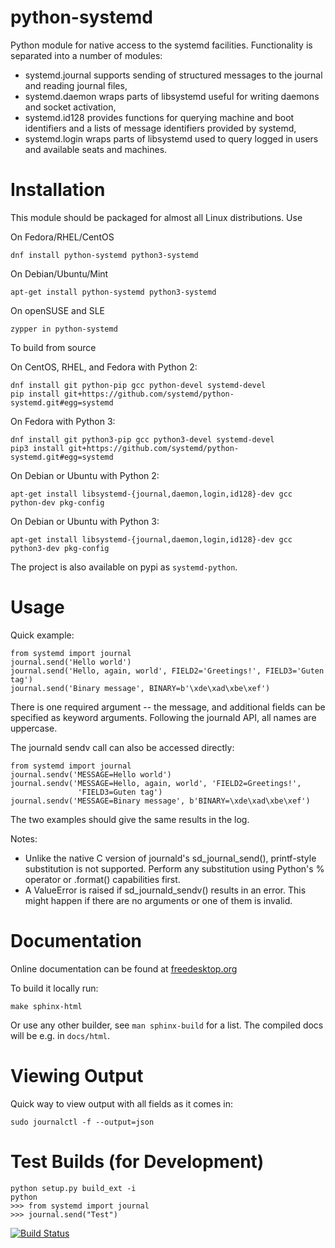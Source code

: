 python-systemd
===============

Python module for native access to the systemd facilities. Functionality
is separated into a number of modules:
- systemd.journal supports sending of structured messages to the journal
  and reading journal files,
- systemd.daemon wraps parts of libsystemd useful for writing daemons
  and socket activation,
- systemd.id128 provides functions for querying machine and boot identifiers
  and a lists of message identifiers provided by systemd,
- systemd.login wraps parts of libsystemd used to query logged in users
  and available seats and machines.

Installation
============

This module should be packaged for almost all Linux distributions. Use

On Fedora/RHEL/CentOS

    dnf install python-systemd python3-systemd

On Debian/Ubuntu/Mint

    apt-get install python-systemd python3-systemd

On openSUSE and SLE

    zypper in python-systemd

To build from source

On CentOS, RHEL, and Fedora with Python 2:

    dnf install git python-pip gcc python-devel systemd-devel
    pip install git+https://github.com/systemd/python-systemd.git#egg=systemd

On Fedora with Python 3:

    dnf install git python3-pip gcc python3-devel systemd-devel
    pip3 install git+https://github.com/systemd/python-systemd.git#egg=systemd

On Debian or Ubuntu with Python 2:

    apt-get install libsystemd-{journal,daemon,login,id128}-dev gcc python-dev pkg-config

On Debian or Ubuntu with Python 3:

    apt-get install libsystemd-{journal,daemon,login,id128}-dev gcc python3-dev pkg-config

The project is also available on pypi as `systemd-python`.

Usage
=====

Quick example:

    from systemd import journal
    journal.send('Hello world')
    journal.send('Hello, again, world', FIELD2='Greetings!', FIELD3='Guten tag')
    journal.send('Binary message', BINARY=b'\xde\xad\xbe\xef')

There is one required argument -- the message, and additional fields
can be specified as keyword arguments. Following the journald API, all
names are uppercase.

The journald sendv call can also be accessed directly:

    from systemd import journal
    journal.sendv('MESSAGE=Hello world')
    journal.sendv('MESSAGE=Hello, again, world', 'FIELD2=Greetings!',
                   'FIELD3=Guten tag')
    journal.sendv('MESSAGE=Binary message', b'BINARY=\xde\xad\xbe\xef')

The two examples should give the same results in the log.

Notes:

 * Unlike the native C version of journald's sd_journal_send(),
   printf-style substitution is not supported. Perform any
   substitution using Python's % operator or .format() capabilities
   first.
 * A ValueError is raised if sd_journald_sendv() results in an error.
   This might happen if there are no arguments or one of them is
   invalid.

Documentation
=============

Online documentation can be found at [freedesktop.org](https://www.freedesktop.org/software/systemd/python-systemd/)

To build it locally run:

    make sphinx-html

Or use any other builder, see `man sphinx-build` for a list. The compiled docs will be e.g. in `docs/html`.

Viewing Output
==============

Quick way to view output with all fields as it comes in:

    sudo journalctl -f --output=json

Test Builds (for Development)
=============================

    python setup.py build_ext -i
    python
    >>> from systemd import journal
    >>> journal.send("Test")

[![Build Status](https://semaphoreci.com/api/v1/projects/42d43c62-f6e5-4fd5-a93a-2b165e6be575/530946/badge.svg)](https://semaphoreci.com/zbyszek/python-systemd)
